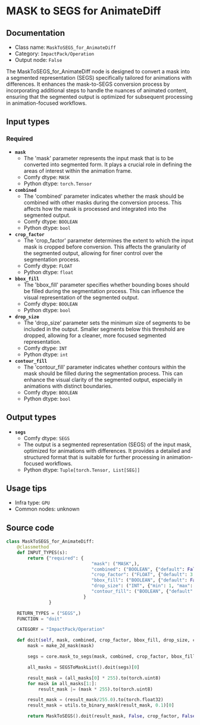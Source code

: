 # MASK to SEGS for AnimateDiff
## Documentation
- Class name: `MaskToSEGS_for_AnimateDiff`
- Category: `ImpactPack/Operation`
- Output node: `False`

The MaskToSEGS_for_AnimateDiff node is designed to convert a mask into a segmented representation (SEGS) specifically tailored for animations with differences. It enhances the mask-to-SEGS conversion process by incorporating additional steps to handle the nuances of animated content, ensuring that the segmented output is optimized for subsequent processing in animation-focused workflows.
## Input types
### Required
- **`mask`**
    - The 'mask' parameter represents the input mask that is to be converted into segmented form. It plays a crucial role in defining the areas of interest within the animation frame.
    - Comfy dtype: `MASK`
    - Python dtype: `torch.Tensor`
- **`combined`**
    - The 'combined' parameter indicates whether the mask should be combined with other masks during the conversion process. This affects how the mask is processed and integrated into the segmented output.
    - Comfy dtype: `BOOLEAN`
    - Python dtype: `bool`
- **`crop_factor`**
    - The 'crop_factor' parameter determines the extent to which the input mask is cropped before conversion. This affects the granularity of the segmented output, allowing for finer control over the segmentation process.
    - Comfy dtype: `FLOAT`
    - Python dtype: `float`
- **`bbox_fill`**
    - The 'bbox_fill' parameter specifies whether bounding boxes should be filled during the segmentation process. This can influence the visual representation of the segmented output.
    - Comfy dtype: `BOOLEAN`
    - Python dtype: `bool`
- **`drop_size`**
    - The 'drop_size' parameter sets the minimum size of segments to be included in the output. Smaller segments below this threshold are dropped, allowing for a cleaner, more focused segmented representation.
    - Comfy dtype: `INT`
    - Python dtype: `int`
- **`contour_fill`**
    - The 'contour_fill' parameter indicates whether contours within the mask should be filled during the segmentation process. This can enhance the visual clarity of the segmented output, especially in animations with distinct boundaries.
    - Comfy dtype: `BOOLEAN`
    - Python dtype: `bool`
## Output types
- **`segs`**
    - Comfy dtype: `SEGS`
    - The output is a segmented representation (SEGS) of the input mask, optimized for animations with differences. It provides a detailed and structured format that is suitable for further processing in animation-focused workflows.
    - Python dtype: `Tuple[torch.Tensor, List[SEG]]`
## Usage tips
- Infra type: `GPU`
- Common nodes: unknown


## Source code
```python
class MaskToSEGS_for_AnimateDiff:
    @classmethod
    def INPUT_TYPES(s):
        return {"required": {
                                "mask": ("MASK",),
                                "combined": ("BOOLEAN", {"default": False, "label_on": "True", "label_off": "False"}),
                                "crop_factor": ("FLOAT", {"default": 3.0, "min": 1.0, "max": 100, "step": 0.1}),
                                "bbox_fill": ("BOOLEAN", {"default": False, "label_on": "enabled", "label_off": "disabled"}),
                                "drop_size": ("INT", {"min": 1, "max": MAX_RESOLUTION, "step": 1, "default": 10}),
                                "contour_fill": ("BOOLEAN", {"default": False, "label_on": "enabled", "label_off": "disabled"}),
                             }
                }

    RETURN_TYPES = ("SEGS",)
    FUNCTION = "doit"

    CATEGORY = "ImpactPack/Operation"

    def doit(self, mask, combined, crop_factor, bbox_fill, drop_size, contour_fill=False):
        mask = make_2d_mask(mask)

        segs = core.mask_to_segs(mask, combined, crop_factor, bbox_fill, drop_size, is_contour=contour_fill)

        all_masks = SEGSToMaskList().doit(segs)[0]

        result_mask = (all_masks[0] * 255).to(torch.uint8)
        for mask in all_masks[1:]:
            result_mask |= (mask * 255).to(torch.uint8)

        result_mask = (result_mask/255.0).to(torch.float32)
        result_mask = utils.to_binary_mask(result_mask, 0.1)[0]

        return MaskToSEGS().doit(result_mask, False, crop_factor, False, drop_size, contour_fill)

```
